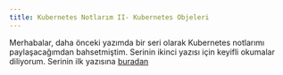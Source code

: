 ```yaml
---
title: Kubernetes Notlarım II- Kubernetes Objeleri
---
```


Merhabalar, daha önceki yazımda bir seri olarak Kubernetes notlarımı paylaşacağımdan bahsetmiştim. Serinin ikinci yazısı için keyifli okumalar diliyorum.
Serinin ilk yazısına [buradan](https://medium.com/t%C3%BCrk-telekom-bulut-teknolojileri/kubernetes-notlar%C4%B1m-i-kubeadm-ile-k8s-cluster-kurulumu-58981ad3344)
